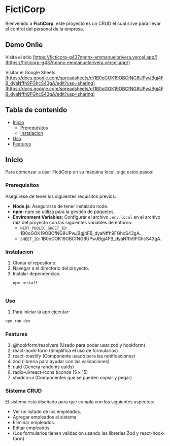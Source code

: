 # FictiCorp

Bienvenido a **FictiCorp**, este proyecto es un CRUD el cual sirve para llevar el control del personal de la empresa.

## Demo Onlie
Visita el sitio [https://ficticorp-g437npnnx-emmanuelorivera.vercel.app/](https://ficticorp-g437npnnx-emmanuelorivera.vercel.app/)

Visitar el Google Sheets [https://docs.google.com/spreadsheets/d/1B0oGOK19OBCfNG8UPwJBgj4FB_dyaNffh9FGhcS43gA/edit?usp=sharing](https://docs.google.com/spreadsheets/d/1B0oGOK19OBCfNG8UPwJBgj4FB_dyaNffh9FGhcS43gA/edit?usp=sharing)

## Tabla de contenido

- [Inicio](#Inicio)
  - [Prerequisitos](#prerequisitos)
  - [Instalacion](#instalacion)
- [Uso](#uso)
- [Features](#features)


## Inicio

Para comenzar a usar FictiCorp en su máquina local, siga estos pasos:

### Prerequisitos

Asegúrese de tener los siguientes requisitos previos:

- **Node.js**: Asegurarse de tener instalado node.
- **npm**: npm se utiliza para la gestión de paquetes.
- **Environment Variables**: Configurar el archivo `.env.local` en el archivo raiz del proyecto con las siguientes variables de entorno:
  - `NEXT_PUBLIC_SHEET_ID`: 1B0oGOK19OBCfNG8UPwJBgj4FB_dyaNffh9FGhcS43gA.
  - `SHEET_ID`: 1B0oGOK19OBCfNG8UPwJBgj4FB_dyaNffh9FGhcS43gA.


### Instalacion
1. Clonar el repositorio.
2. Navegar a el directorio del proyecto.
3. Instalar dependencias.
   ```sh
   npm install
  
### Uso
1. Para iniciar la app ejecutar:
```sh
npm run dev
```

### Features
1. @hookform/resolvers (Usado para poder usar zod y hookform)
2. react-hook-form (Simplifica el uso de formularios)
3. react-toastify (Componente usado para las notificaciones)
4. zod (libreria para ayudar con las validaciones)
5. uuid (Genera randoms uuids)
6. radix-ui/react-icons (iconos 15 x 15)
7. shadcn-ui (Componentes que se pueden copiar y pegar)


### Sistema CRUD
El sistema esta diseñado para que cumpla con los siguientes aspectos:

- Ver un listado de los empleados.
- Agregar empleados al sistema.
- Eliminar empleados.
- Editar empleados
- (Los formularios tienen validacion usando las librerias Zod y react-hook-form)



 
